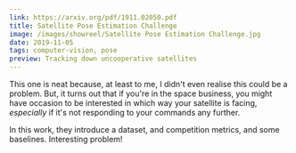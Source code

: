 ```yaml
---
link: https://arxiv.org/pdf/1911.02050.pdf
title: Satellite Pose Estimation Challenge
image: /images/showreel/Satellite Pose Estimation Challenge.jpg
date: 2019-11-05
tags: computer-vision, pose
preview: Tracking down uncooperative satellites
---
```


This one is neat because, at least to me, I didn't even realise this could be
a problem. But, it turns out that if you're in the space business, you might
have occasion to be interested in which way your satellite is facing,
<i>especially</i> if it's not responding to your commands any further.

In this work, they introduce a dataset, and competition metrics, and some
baselines. Interesting problem!
